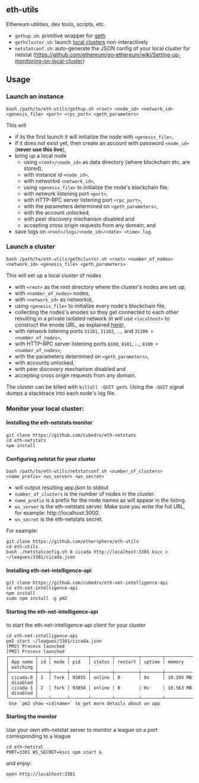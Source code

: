 ## eth-utils

Ethereum utilities, dev tools, scripts, etc.

- `gethup.sh`: primitive wrapper for [geth](https://github.com/ethereum/go-ethereum)
- `gethcluster.sh`: launch [local clusters](https://github.com/ethereum/go-ethereum/wiki/Setting-up-private-network-or-local-cluster) non-interactively
- `netstatconf.sh`: auto-generate the JSON config of your local cluster for netstat (https://github.com/ethereum/go-ethereum/wiki/Setting-up-monitoring-on-local-cluster)

##  Usage

### Launch an instance

```
bash /path/to/eth-utils/gethup.sh <root> <node_id> <network_id> <genesis_file> <port> <rpc_port> <geth_parameters>
```

This will
- if its the first launch it will initialize the node with `<genesis_file>`,
- if it does not exist yet, then create an account with password `<node_id>` (**never use this live**),
- bring up a local node
	- using `<root>/<node_id>` as data directory (where blockchain etc. are stored),
	- with instance id `<node_id>`,
	- with networkid `<network_id>`,
	- using `<genesis_file>` to initialize the node's blockchain file,
	- with network listening port `<port>`,
	- with HTTP-RPC server listening port `<rpc_port>`,
	- with the parameters determined on `<geth_parameters>`,
	- with the account unlocked,
	- with peer discovery mechanism disabled and
	- accepting cross origin requests from any domain, and
- save logs on `<root>/logs/<node_id>/<date> <time>.log`.

### Launch a cluster 

```
bash /path/to/eth-utils/gethcluster.sh <root> <number_of_nodes> <network_id> <genesis_file> <geth_parameters>
```

This will set up a local cluster of nodes
- with `<root>` as the root directory where the cluster's nodes are set up, 
- with `<number_of_nodes>` nodes,
- with `<network_id>` as networkid,
- using `<genesis_file>` to initialize every node's blockchain file,
- collecting the nodes's enodes so they get connected to each other resulting in a private isolated network (it will use `<localhost>` to construct the enode URL, as explained [here](https://github.com/ethereum/go-ethereum/wiki/Setting-up-private-network-or-local-cluster)),
- with network listening ports `31101`, `31102`, ..., and `31100 + <number_of_nodes>`,
- with HTTP-RPC server listening ports `8100`, `8101`, ..., `8100 + <number_of_nodes>`,
- with the parameters determined on `<geth_parameters>`,
- with accounts unlocked,
- with peer discovery mechanism disabled and
- accepting cross origin requests from any domain.


The cluster can be killed with `killall -QUIT geth`. Using the `-QUIT` signal dumps a stacktrace into each node's log file.

### Monitor your local cluster:

#### Installing the eth-netstats monitor

```
git clone https://github.com/cubedro/eth-netstats
cd eth-netstats
npm install
```

#### Configuring netstat for your cluster

```
bash /path/to/eth-utils/netstatconf.sh <number_of_clusters> <name_prefix> <ws_server> <ws_secret> 
```

- will output resulting app.json to stdout
- `number_of_clusters` is the number of nodes in the cluster.
- `name_prefix` is a prefix for the node names as will appear in the listing.
- `ws_server` is the eth-netstats server. Make sure you write the full URL, for example: http://localhost:3000.
- `ws_secret` is the eth-netstats secret.

For example:

```
git clone https://github.com/ethersphere/eth-utils
cd eth-utils
bash ./netstatconfig.sh 8 cicada http://localhost:3301 kscc > ~/leagues/3301/cicada.json
```

#### Installing eth-net-intelligence-api

```
git clone https://github.com/cubedro/eth-net-intelligence-api
cd eth-net-intelligence-api
npm install
sudo npm install -g pm2
```

#### Starting the eth-net-intelligence-api

to start the eth-net-intelligence-api client for your cluster

```
cd eth-net-intelligence-api
pm2 start ~/leagues/3301/cicada.json
[PM2] Process launched
[PM2] Process launched
┌──────────┬────┬──────┬───────┬────────┬─────────┬────────┬─────────────┬──────────┐
│ App name │ id │ mode │ pid   │ status │ restart │ uptime │ memory      │ watching │
├──────────┼────┼──────┼───────┼────────┼─────────┼────────┼─────────────┼──────────┤
│ cicada-0 │ 1  │ fork │ 93855 │ online │ 0       │ 0s     │ 10.289 MB   │ disabled │
│ cicada-1 │ 2  │ fork │ 93858 │ online │ 0       │ 0s     │ 10.563 MB   │ disabled │
└──────────┴────┴──────┴───────┴────────┴─────────┴────────┴─────────────┴──────────┘
 Use `pm2 show <id|name>` to get more details about an app
```

#### Starting the monitor 

Use your own eth-netstat server to monitor a league on a port corresponding to a league

```
cd eth-netstat
PORT=3301 WS_SECRET=kscc npm start &
```

and enjoy:
```
open http://localhost:3301
```